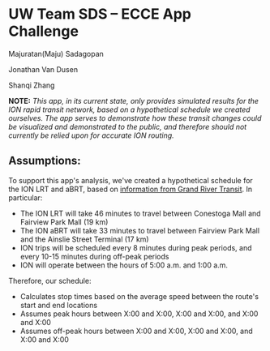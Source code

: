 UW Team SDS &ndash; ECCE App Challenge
==================

Majuratan(Maju) Sadagopan

Jonathan Van Dusen

Shanqi Zhang


**NOTE:** *This app, in its current state, only provides simulated results for the ION rapid transit network, based on a hypothetical schedule we created ourselves. The app serves to demonstrate how these transit changes could be visualized and demonstrated to the public, and therefore should not currently be relied upon for accurate ION routing.*


## Assumptions:

To support this app's analysis, we've created a hypothetical schedule for the ION LRT and aBRT, based on [information from Grand River Transit](http://rapidtransit.regionofwaterloo.ca/en/projectinformation/frequentlyaskedquestions.asp?_mid_=26033). In particular:
* The ION LRT will take 46 minutes to travel between Conestoga Mall and Fairview Park Mall (19 km)
* The ION aBRT will take 33 minutes to travel between Fairview Park Mall and the Ainslie Street Terminal (17 km)
* ION trips will be scheduled every 8 minutes during peak periods, and every 10-15 minutes during off-peak periods
* ION will operate between the hours of 5:00 a.m. and 1:00 a.m.

Therefore, our schedule:
* Calculates stop times based on the average speed between the route's start and end locations
* Assumes peak hours between X:00 and X:00, X:00 and X:00, and X:00 and X:00
* Assumes off-peak hours between X:00 and X:00, X:00 and X:00, and X:00 and X:00